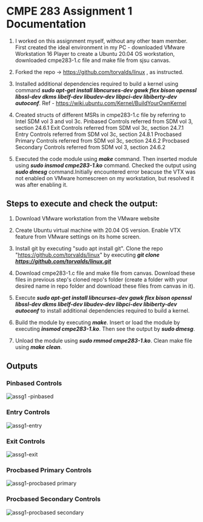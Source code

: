 # CMPE 283 Assignment 1 Documentation

1. I worked on this assignment myself, without any other team member. First created the ideal environment in my PC - downloaded VMware Workstation 16 Player to create a Ubuntu 20.04 OS workstation, downloaded cmpe283-1.c file and make file from sjsu canvas. 

2. Forked the repo -> https://github.com/torvalds/linux , as instructed. 

3. Installed additional dependencies required to build a kernel using command ***sudo apt-get install libncurses-dev gawk flex bison openssl libssl-dev dkms libelf-dev libudev-dev libpci-dev libiberty-dev autoconf***. Ref - https://wiki.ubuntu.com/Kernel/BuildYourOwnKernel

4. Created structs of different MSRs in cmpe283-1.c file by referring to Intel SDM vol 3 and vol 3c. 
   Pinbased Controls referred from SDM vol 3, section 24.6.1
   Exit Controls referred from SDM vol 3c, section 24.7.1
   Entry Controls referred from SDM vol 3c, section 24.8.1
   Procbased Primary Controls referred from SDM vol 3c, section 24.6.2
   Procbased Secondary Controls referred from SDM vol 3, section 24.6.2
   
5. Executed the code module using ***make*** command. Then inserted module using ***sudo insmod cmpe283-1.ko*** command. Checked the output using ***sudo dmesg*** command.Initially encountered error beacuse the VTX was not enabled on VMware homescreen on my workstation, but resolved it was after enabling it.

## Steps to execute and check the output:

1. Download VMware workstation from the VMware website

2. Create Ubuntu virtual machine with 20.04 OS version. Enable VTX feature from VMware settings on its home screen.

3. Install git by executing "sudo apt install git". Clone the repo "https://github.com/torvalds/linux" by executing ***git clone https://github.com/torvalds/linux.git***

4. Download cmpe283-1.c file and make file from canvas. Download these files in previous step's cloned repo's folder (create a folder with your desired name in repo folder and download these files from canvas in it).

5. Execute ***sudo apt-get install libncurses-dev gawk flex bison openssl libssl-dev dkms libelf-dev libudev-dev libpci-dev libiberty-dev autoconf*** to install additional dependencies required to build a kernel. 

6. Build the module by executing ***make***. Insert or load the module by executing ***insmod cmpe283-1.ko***. Then see the output by ***sudo dmesg***. 

7. Unload the module using ***sudo rmmod cmpe283-1.ko***. Clean make file using ***make clean***. 

## Outputs 

### Pinbased Controls
![assg1 -pinbased](https://user-images.githubusercontent.com/89545745/200206798-a65f99e5-d005-420c-bb09-5215e5e5d35c.png)

### Entry Controls
![assg1-entry](https://user-images.githubusercontent.com/89545745/200206897-43f13a1e-da75-40f7-90e3-14dcd4edcae1.png)

### Exit Controls
![assg1-exit](https://user-images.githubusercontent.com/89545745/200206907-3de15918-e27c-499c-8557-d359f45b739a.png)

### Procbased Primary Controls
![assg1-procbased primary](https://user-images.githubusercontent.com/89545745/200206919-077a8735-84d8-4363-bf8d-665e6badbddc.png)

### Procbased Secondary Controls
![assg1-procbased secondary](https://user-images.githubusercontent.com/89545745/200206933-1a59264e-781e-439f-a8ba-5ff0c530eb3d.png)

